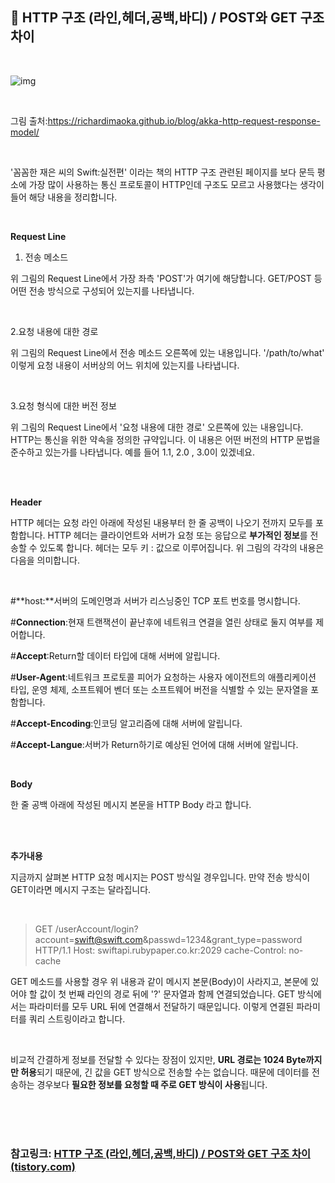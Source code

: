 ## 🧾 HTTP 구조 (라인,헤더,공백,바디) / POST와 GET 구조 차이

<br>

![img](https://blog.kakaocdn.net/dn/I2vPT/btqBgFmITKV/TCyTUiZNIyPNqmmqBMbdF0/img.png)

<br>

그림 출처:https://richardimaoka.github.io/blog/akka-http-request-response-model/

 <br>

 '꼼꼼한 재은 씨의 Swift:실전편' 이라는 책의 HTTP 구조 관련된 페이지를 보다 문득 평소에 가장 많이 사용하는 통신 프로토콜이 HTTP인데 구조도 모르고 사용했다는 생각이 들어 해당 내용을 정리합니다.

 <br>

**Request Line**

1. 전송 메소드

 위 그림의 Request Line에서 가장 좌측 'POST'가 여기에 해당합니다. GET/POST 등 어떤 전송 방식으로 구성되어 있는지를 나타냅니다. 

 <br>

2.요청 내용에 대한 경로

 위 그림의 Request Line에서 전송 메소드 오른쪽에 있는 내용입니다. '/path/to/what' 이렇게 요청 내용이 서버상의 어느 위치에 있는지를 나타냅니다. 

 <br>

3.요청 형식에 대한 버전 정보

 위 그림의 Request Line에서 '요청 내용에 대한 경로' 오른쪽에 있는 내용입니다. HTTP는 통신을 위한 약속을 정의한 규약입니다. 이 내용은 어떤 버전의 HTTP 문법을 준수하고 있는가를 나타냅니다. 예를 들어 1.1, 2.0 , 3.0이 있겠네요.

 <br>

 <br>

**Header**

 HTTP 헤더는 요청 라인 아래에 작성된 내용부터 한 줄 공백이 나오기 전까지 모두를 포함합니다. HTTP 헤더는 클라이언트와 서버가 요청 또는 응답으로 **부가적인 정보**를 전송할 수 있도록 합니다. 헤더는 모두 키 : 값으로 이루어집니다. 위 그림의 각각의 내용은 다음을 의미합니다.

 <br>

\#**host:**서버의 도메인명과 서버가 리스닝중인 TCP 포트 번호를 명시합니다.

\#**Connection**:현재 트랜잭션이 끝난후에 네트워크 연결을 열린 상태로 둘지 여부를 제어합니다.

\#**Accept**:Return할 데이터 타입에 대해 서버에 알립니다.

\#**User-Agent**:네트워크 프로토콜 피어가 요청하는 사용자 에이전트의 애플리케이션 타입, 운영 체제, 소프트웨어 벤더 또는 소프트웨어 버전을 식별할 수 있는 문자열을 포함합니다.

\#**Accept-Encoding**:인코딩 알고리즘에 대해 서버에 알립니다.

\#**Accept-Langue**:서버가 Return하기로 예상된 언어에 대해 서버에 알립니다.

 <br>

**Body**

 한 줄 공백 아래에 작성된 메시지 본문을 HTTP Body 라고 합니다. 

 <br>

 <br>

**추가내용**

 지금까지 살펴본 HTTP 요청 메시지는 POST 방식일 경우입니다. 만약 전송 방식이 GET이라면 메시지 구조는 달라집니다.

 <br>

> GET /userAccount/login?account=swift@swift.com&amp;passwd=1234&amp;grant_type=password HTTP/1.1
> Host: swiftapi.rubypaper.co.kr:2029
> cache-Control: no-cache 

 GET 메소드를 사용할 경우 위 내용과 같이 메시지 본문(Body)이 사라지고, 본문에 있어야 할 값이 첫 번째 라인의 경로 뒤에 '?' 문자열과 함께 연결되었습니다. GET 방식에서는 파라미터를 모두 URL 뒤에 연결해서 전달하기 때문입니다. 이렇게 연결된 파라미터를 쿼리 스트링이라고 합니다.

 <br>

 비교적 간결하게 정보를 전달할 수 있다는 장점이 있지만, **URL 경로는 1024 Byte까지만 허용**되기 때문에, 긴 값을 GET 방식으로 전송할 수는 없습니다. 때문에 데이터를 전송하는 경우보다 **필요한 정보를 요청할 때 주로 GET 방식이 사용**됩니다.

<br>

<br>

<br>

### 참고링크: [HTTP 구조 (라인,헤더,공백,바디) / POST와 GET 구조 차이 (tistory.com)](https://scshim.tistory.com/30)

<br>